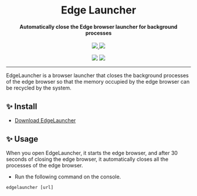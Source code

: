 <h1 align="center">Edge Launcher</h1>
<h4 align="center">Automatically close the Edge browser launcher for background processes</h4>

<p align="center">
  <a href="https://opensource.org/licenses/MIT">
    <img src="http://img.shields.io/badge/License-MIT-1e90ff.svg"/>
  </a>
  <a href="https://dotnet.microsoft.com">
    <img src="http://img.shields.io/badge/.Net-9.0-1e90ff.svg"/>
  </a>
</p>

<p align="center">
  <img src="https://img.shields.io/badge/English-lightgray?style=for-the-badge"/>
  <a href="README/zh-cn.md">
    <img src="https://img.shields.io/badge/简体中文-1e90ff?style=for-the-badge"/>
  </a>
</p>

---

EdgeLauncher is a browser launcher that closes the background processes of the edge browser so that the memory occupied by the edge browser can be recycled by the system.

## ✨ Install

- [Download EdgeLauncher](https://github.com/suoyukii/EdgeLauncher/releases)

## ✨ Usage

When you open EdgeLauncher, it starts the edge browser, and after 30 seconds of closing the edge browser, it automatically closes all the processes of the edge browser.

- Run the following command on the console.

```shell
edgelauncher [url]
```